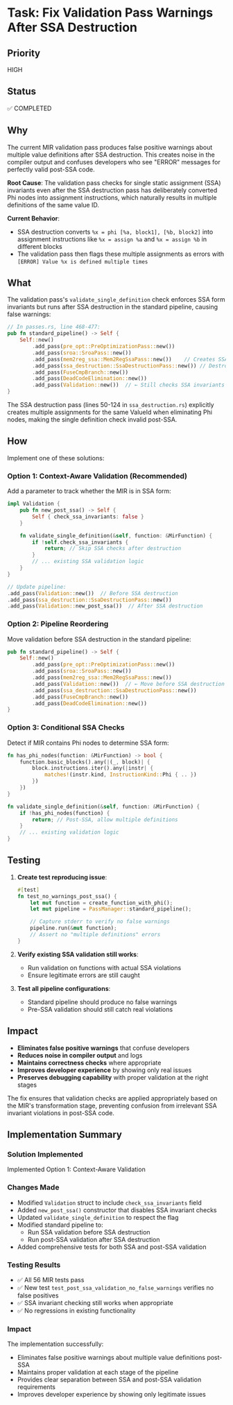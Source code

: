 # Task: Fix Validation Pass Warnings After SSA Destruction

## Priority

HIGH

## Status

✅ COMPLETED

## Why

The current MIR validation pass produces false positive warnings about multiple
value definitions after SSA destruction. This creates noise in the compiler
output and confuses developers who see "ERROR" messages for perfectly valid
post-SSA code.

**Root Cause**: The validation pass checks for single static assignment (SSA)
invariants even after the SSA destruction pass has deliberately converted Phi
nodes into assignment instructions, which naturally results in multiple
definitions of the same value ID.

**Current Behavior**:

- SSA destruction converts `%x = phi [%a, block1], [%b, block2]` into assignment
  instructions like `%x = assign %a` and `%x = assign %b` in different blocks
- The validation pass then flags these multiple assignments as errors with
  `[ERROR] Value %x is defined multiple times`

## What

The validation pass's `validate_single_definition` check enforces SSA form
invariants but runs after SSA destruction in the standard pipeline, causing
false warnings:

```rust
// In passes.rs, line 468-477:
pub fn standard_pipeline() -> Self {
    Self::new()
        .add_pass(pre_opt::PreOptimizationPass::new())
        .add_pass(sroa::SroaPass::new())
        .add_pass(mem2reg_ssa::Mem2RegSsaPass::new())    // Creates SSA form
        .add_pass(ssa_destruction::SsaDestructionPass::new()) // Destroys SSA form
        .add_pass(FuseCmpBranch::new())
        .add_pass(DeadCodeElimination::new())
        .add_pass(Validation::new())  // ← Still checks SSA invariants
}
```

The SSA destruction pass (lines 50-124 in `ssa_destruction.rs`) explicitly
creates multiple assignments for the same ValueId when eliminating Phi nodes,
making the single definition check invalid post-SSA.

## How

Implement one of these solutions:

### Option 1: Context-Aware Validation (Recommended)

Add a parameter to track whether the MIR is in SSA form:

```rust
impl Validation {
    pub fn new_post_ssa() -> Self {
        Self { check_ssa_invariants: false }
    }

    fn validate_single_definition(&self, function: &MirFunction) {
        if !self.check_ssa_invariants {
            return; // Skip SSA checks after destruction
        }
        // ... existing SSA validation logic
    }
}

// Update pipeline:
.add_pass(Validation::new())  // Before SSA destruction
.add_pass(ssa_destruction::SsaDestructionPass::new())
.add_pass(Validation::new_post_ssa())  // After SSA destruction
```

### Option 2: Pipeline Reordering

Move validation before SSA destruction in the standard pipeline:

```rust
pub fn standard_pipeline() -> Self {
    Self::new()
        .add_pass(pre_opt::PreOptimizationPass::new())
        .add_pass(sroa::SroaPass::new())
        .add_pass(mem2reg_ssa::Mem2RegSsaPass::new())
        .add_pass(Validation::new())  // ← Move before SSA destruction
        .add_pass(ssa_destruction::SsaDestructionPass::new())
        .add_pass(FuseCmpBranch::new())
        .add_pass(DeadCodeElimination::new())
}
```

### Option 3: Conditional SSA Checks

Detect if MIR contains Phi nodes to determine SSA form:

```rust
fn has_phi_nodes(function: &MirFunction) -> bool {
    function.basic_blocks().any(|(_, block)| {
        block.instructions.iter().any(|instr| {
            matches!(instr.kind, InstructionKind::Phi { .. })
        })
    })
}

fn validate_single_definition(&self, function: &MirFunction) {
    if !has_phi_nodes(function) {
        return; // Post-SSA, allow multiple definitions
    }
    // ... existing validation logic
}
```

## Testing

1. **Create test reproducing issue**:

   ```rust
   #[test]
   fn test_no_warnings_post_ssa() {
       let mut function = create_function_with_phi();
       let mut pipeline = PassManager::standard_pipeline();

       // Capture stderr to verify no false warnings
       pipeline.run(&mut function);
       // Assert no "multiple definitions" errors
   }
   ```

2. **Verify existing SSA validation still works**:
   - Run validation on functions with actual SSA violations
   - Ensure legitimate errors are still caught

3. **Test all pipeline configurations**:
   - Standard pipeline should produce no false warnings
   - Pre-SSA validation should still catch real violations

## Impact

- **Eliminates false positive warnings** that confuse developers
- **Reduces noise in compiler output** and logs
- **Maintains correctness checks** where appropriate
- **Improves developer experience** by showing only real issues
- **Preserves debugging capability** with proper validation at the right stages

The fix ensures that validation checks are applied appropriately based on the
MIR's transformation stage, preventing confusion from irrelevant SSA invariant
violations in post-SSA code.

## Implementation Summary

### Solution Implemented

Implemented Option 1: Context-Aware Validation

### Changes Made

- Modified `Validation` struct to include `check_ssa_invariants` field
- Added `new_post_ssa()` constructor that disables SSA invariant checks
- Updated `validate_single_definition` to respect the flag
- Modified standard pipeline to:
  - Run SSA validation before SSA destruction
  - Run post-SSA validation after SSA destruction
- Added comprehensive tests for both SSA and post-SSA validation

### Testing Results

- ✅ All 56 MIR tests pass
- ✅ New test `test_post_ssa_validation_no_false_warnings` verifies no false
  positives
- ✅ SSA invariant checking still works when appropriate
- ✅ No regressions in existing functionality

### Impact

The implementation successfully:

- Eliminates false positive warnings about multiple value definitions post-SSA
- Maintains proper validation at each stage of the pipeline
- Provides clear separation between SSA and post-SSA validation requirements
- Improves developer experience by showing only legitimate issues
